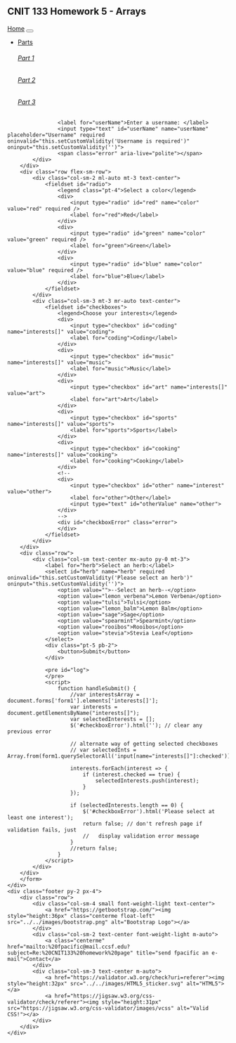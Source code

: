 <html lang="en">

<head>
    <meta charset="utf-8">
    <meta name="description" content="CNIT 133 homework 5">
    <title>CNIT 133 Homework 5 - Arrays</title>
    <meta name="viewport" content="width=device-width, initial-scale=1">
    <link rel="stylesheet" href="https://maxcdn.bootstrapcdn.com/bootstrap/4.1.3/css/bootstrap.min.css">
    <link rel="stylesheet" href="hw5.css">
    <script src="https://ajax.googleapis.com/ajax/libs/jquery/3.3.1/jquery.min.js"></script>
    <script src="https://cdnjs.cloudflare.com/ajax/libs/popper.js/1.14.3/umd/popper.min.js"></script>
    <script src="https://maxcdn.bootstrapcdn.com/bootstrap/4.1.3/js/bootstrap.min.js"></script>
    <script src="https://cdn.jsdelivr.net/jquery.validation/1.16.0/jquery.validate.min.js"></script>
    <script>
        window.onload = function onloadFunction() {
            /* since hills has a different directory structure than my development system,
                set the correct base URL if this page is on hills  */
            if (location.host == "hills.ccsf.edu") {
                var matches = document.querySelectorAll("a[href^='/cnit133']");
                matches.forEach(match => {
                    match.href = match.href.replace('/cnit133', '/~fpacific/cnit133');
                });
            }
        }
    </script>
</head>

<body>
    <div class="jumbotron text-center banner m-0 p-0">
        <h2 class="centerme title_font">CNIT 133 Homework 5 - Arrays</h2>
    </div>
    <!-- responsive Bootstrap 4 navbar with dropdown and sticky-top behavior -->
    <nav class="navbar navbar-expand-lg navbar-dark bg-dark sticky-top">
        <div class="container ml-1">
            <a href="/cnit133/">Home</a>
            <button class="navbar-toggler" type="button" data-toggle="collapse" data-target="#navbarSupportedContent" aria-controls="navbarSupportedContent" aria-expanded="false" aria-label="Toggle navigation">
                <span class="navbar-toggler-icon"></span>
            </button>
            <div class="collapse navbar-collapse" id="navbarSupportedContent">
                <ul class="navbar-nav mx-auto">
                    <li class="nav-item dropdown">
                        <a class="nav-link dropdown-toggle" href="#" id="navbarDropdownLbl" role="button" data-toggle="dropdown" aria-haspopup="true" aria-expanded="false">
                            Parts
                        </a>
                        <div class="dropdown-menu w-auto shadow p-0" id="navbarDropdown" aria-labelledby="navbarDropdownLbl">
                            <a class="dropdown-item d-flex flex-nowrap align-items-center px-0 py-3" href="index.html">
                                <div class="flex-shrink-1 text-center px-3"></div>
                                <div class="pl-0 pr-4">
                                    <h6 class="mb-0">Part 1</h6>
                                </div>
                            </a>
                            <a class="dropdown-item d-flex flex-nowrap align-items-center px-0 py-3" href="part2.html">
                                <div class="flex-shrink-1 text-center  px-3"></div>
                                <div class="pl-0 pr-4">
                                    <h6 class="mb-0">Part 2</h6>
                                </div>
                            </a>
                            <a class="dropdown-item d-flex flex-nowrap align-items-center px-0 py-3" href="part3.html">
                                <div class="flex-shrink-1 text-center  px-3"></div>
                                <div class="pl-0 pr-4">
                                    <h6 class="mb-0">Part 3</h6>
                                </div>
                            </a>
                        </div>
                    </li>
                </ul>
            </div>
        </div>
    </nav>
    <!-- end navbar -->
    <div class="gradient_bg pb-4">
        <form id="form1" onsubmit="return handleSubmit()" method="post" action="form_result.php">
        <div class="row">
            <div class="col-sm mt-3 text-center">
                
                    <label for="userName">Enter a username: </label>
                    <input type="text" id="userName" name="userName" placeholder="Username" required oninvalid="this.setCustomValidity('Username is required')" oninput="this.setCustomValidity('')">
                    <span class="error" aria-live="polite"></span>
            </div>
        </div>
        <div class="row flex-sm-row">
            <div class="col-sm-2 ml-auto mt-3 text-center">
                <fieldset id="radio">
                    <legend class="pt-4">Select a color</legend>
                    <div>
                        <input type="radio" id="red" name="color" value="red" required />
                        <label for="red">Red</label>
                    </div>
                    <div>
                        <input type="radio" id="green" name="color" value="green" required />
                        <label for="green">Green</label>
                    </div>
                    <div>
                        <input type="radio" id="blue" name="color" value="blue" required />
                        <label for="blue">Blue</label>
                    </div>
                </fieldset>
            </div>
            <div class="col-sm-3 mt-3 mr-auto text-center">
                <fieldset id="checkboxes">
                    <legend>Choose your interests</legend>
                    <div>
                        <input type="checkbox" id="coding" name="interests[]" value="coding">
                        <label for="coding">Coding</label>
                    </div>
                    <div>
                        <input type="checkbox" id="music" name="interests[]" value="music">
                        <label for="music">Music</label>
                    </div>
                    <div>
                        <input type="checkbox" id="art" name="interests[]" value="art">
                        <label for="art">Art</label>
                    </div>
                    <div>
                        <input type="checkbox" id="sports" name="interests[]" value="sports">
                        <label for="sports">Sports</label>
                    </div>
                    <div>
                        <input type="checkbox" id="cooking" name="interests[]" value="cooking">
                        <label for="cooking">Cooking</label>
                    </div>
                    <!--
                    <div>
                        <input type="checkbox" id="other" name="interest" value="other">
                        <label for="other">Other</label>
                        <input type="text" id="otherValue" name="other">
                    </div>
                    -->
                    <div id="checkboxError" class="error">
                    </div>
                </fieldset>
            </div>
        </div>
        <div class="row">
            <div class="col-sm text-center mx-auto py-0 mt-3">
                <label for="herb">Select an herb:</label>
                <select id="herb" name="herb" required oninvalid="this.setCustomValidity('Please select an herb')" oninput="this.setCustomValidity('')">
                    <option value="">--Select an herb--</option>
                    <option value="lemon_verbena">Lemon Verbena</option>
                    <option value="tulsi">Tulsi</option>
                    <option value="lemon_balm">Lemon Balm</option>
                    <option value="sage">Sage</option>
                    <option value="spearmint">Spearmint</option>
                    <option value="rooibos">Rooibos</option>
                    <option value="stevia">Stevia Leaf</option>
                </select>
                <div class="pt-5 pb-2">
                    <button>Submit</button>
                </div>
                
                <pre id="log">
                </pre>
                <script>
                    function handleSubmit() {
                        //var interestsArray = document.forms['form1'].elements['interests[]'];
                        var interests = document.getElementsByName("interests[]");
                        var selectedInterests = [];
                        $('#checkboxError').html(''); // clear any previous error

                        // alternate way of getting selected checkboxes
                        // var selectedInts = Array.from(form1.querySelectorAll('input[name="interests[]"]:checked'));

                        interests.forEach(interest => {
                            if (interest.checked == true) {
                                selectedInterests.push(interest);
                            }
                        });

                        if (selectedInterests.length == 0) {
                            $('#checkboxError').html('Please select at least one interest');
                            return false; // don't refresh page if validation fails, just
                            //   display validation error message
                        }
                        //return false;
                    }
                </script>
            </div>
        </div>
        </form>
    </div>
    <div class="footer py-2 px-4">
        <div class="row">
            <div class="col-sm-4 small font-weight-light text-center">
                <a href="https://getbootstrap.com/"><img style="height:36px" class="centerme float-left" src="../../images/bootstrap.png" alt="Bootstrap Logo"></a>
            </div>
            <div class="col-sm-2 text-center font-weight-light m-auto">
                <a class="centerme" href="mailto:%20fpacific@mail.ccsf.edu?subject=Re:%20CNIT133%20homework%20page" title="send fpacific an e-mail">Contact</a>
            </div>
            <div class="col-sm-3 text-center m-auto">
                <a href="https://validator.w3.org/check?uri=referer"><img style="height:32px" src="../../images/HTML5_sticker.svg" alt="HTML5"></a>
                <a href="https://jigsaw.w3.org/css-validator/check/referer"><img style="height:31px" src="https://jigsaw.w3.org/css-validator/images/vcss" alt="Valid CSS!"></a>
            </div>
        </div>
    </div>
</body>

</html>

